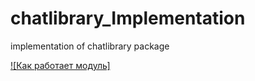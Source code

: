 # chatlibrary_Implementation
implementation of chatlibrary package

[![Как работает модуль]](https://youtube.com/shorts/VHXdCNOI3x8)
